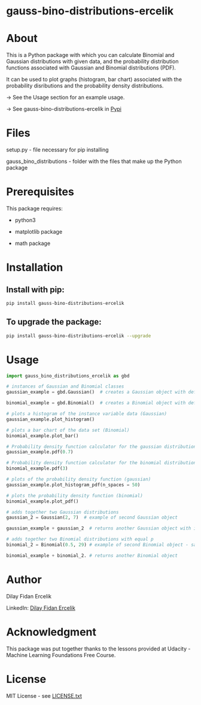 # gauss-bino-distributions-ercelik

# About
This is a Python package with which you can calculate Binomial and Gaussian distributions with given data, and the probability distribution functions associated with Gaussian and Binomial distributions (PDF). 

It can be used to plot graphs (histogram, bar chart) associated with the probability disributions and the probability density distributions.

-> See the Usage section for an example usage.

-> See gauss-bino-distributions-ercelik in [Pypi](https://pypi.org/project/gauss-bino-distributions-ercelik/)

# Files
setup.py - file necessary for pip installing

gauss_bino_distributions - folder with the files that make up the Python package

# Prerequisites 
This package requires:
- python3 

- matplotlib package

- math package


# Installation
## Install with pip:

```bash
pip install gauss-bino-distributions-ercelik
```

## To upgrade the package:

```bash
pip install gauss-bino-distributions-ercelik --upgrade
```

# Usage

```python
import gauss_bino_distributions_ercelik as gbd

# instances of Gaussian and Binomial classes
gaussian_example = gbd.Gaussian()  # creates a Gaussian object with default mu = 0 and sigma = 1

binomial_example = gbd.Binomial()  # creates a Binomial object with default p = 0.5 and n = 25

# plots a histogram of the instance variable data (Gaussian)
gaussian_example.plot_histogram()

# plots a bar chart of the data set (Binomial)
binomial_example.plot_bar()

# Probability density function calculator for the gaussian distribution
gaussian_example.pdf(0.7)

# Probability density function calculator for the binomial distribution
binomial_example.pdf(3)

# plots of the probability density function (gaussian)
gaussian_example.plot_histogram_pdf(n_spaces = 50)

# plots the probability density function (binomial)
binomial_example.plot_pdf()

# adds together two Gaussian distributions
gaussian_2 = Gaussian(2, 7)  # example of second Gaussian object

gaussian_example + gaussian_2  # returns another Gaussian object with its own mean and standard deviation

# adds together two Binomial distributions with equal p
binomial_2 = Binomial(0.5, 29) # example of second Binomial object - same p as binomial_example object

binomial_example + binomial_2. # returns another Binomial object 
```


# Author
Dilay Fidan Ercelik

LinkedIn: [Dilay Fidan Ercelik](https://www.linkedin.com/in/dilay-fidan-ercelik-682675194/)

# Acknowledgment
This package was put together thanks to the lessons provided at Udacity - Machine Learning Foundations Free Course.

# License
MIT License - see [LICENSE.txt](https://github.com/dilayercelik/gauss-bino-distributions-ercelik/blob/master/LICENSE.txt)
